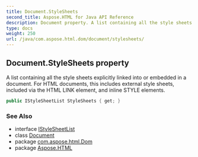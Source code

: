```yaml
---
title: Document.StyleSheets
second_title: Aspose.HTML for Java API Reference
description: Document property. A list containing all the style sheets explicitly linked into or embedded in a document. For HTML documents this includes external style sheets included via the HTML LINK element and inline STYLE elements
type: docs
weight: 250
url: /java/com.aspose.html.dom/document/stylesheets/
---
```

## Document.StyleSheets property

A list containing all the style sheets explicitly linked into or embedded in a document. For HTML documents, this includes external style sheets, included via the HTML LINK element, and inline STYLE elements.

```java
public IStyleSheetList StyleSheets { get; }
```

### See Also

* interface [IStyleSheetList](../../../com.aspose.html.dom.css/istylesheetlist/)
* class [Document](../)
* package [com.aspose.html.Dom](../../document/)
* package [Aspose.HTML](../../../)

